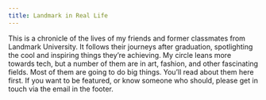 ```yaml
---
title: Landmark in Real Life
---
```


This is a chronicle of the lives of my friends and former classmates from Landmark University.
It follows their journeys after graduation, spotlighting the cool and inspiring things they’re achieving.
My circle leans more towards tech, but a number of them are in art, fashion, and other fascinating fields.
Most of them are going to do big things. You’ll read about them here first.
If you want to be featured, or know someone who should, please get in touch via the email in the footer.
